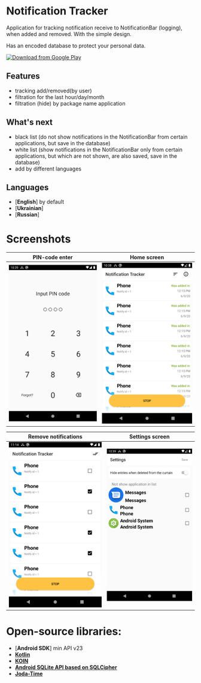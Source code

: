 Notification Tracker
====================

Application for tracking notification receive to NotificationBar (logging), when added and removed.
With the simple design.

Has an encoded database to protect your personal data.

[<img src="https://play.google.com/intl/en_us/badges/images/generic/en_badge_web_generic.png"
      alt="Download from Google Play"
      height="80">](https://play.google.com/store/apps/details?id=com.guralnya.notification_tracker)

Features
--------
- tracking add/removed(by user)
- filtration for the last hour/day/month
- filtration (hide) by package name application

What's next
-----------
- black list (do not show notifications in the NotificationBar from certain applications, but save in the database)
- white list (show notifications in the NotificationBar only from certain applications, but which are not shown, are also saved, save in the database)
- add by different languages

Languages
---------
- [**English**] by default
- [**Ukrainian**]
- [**Russian**]

Screenshots
===========

| PIN-code enter | Home screen |
|:-:|:-:|
| ![First](/.github/assets/PIN_code_enter.png) | ![Sec](/.github/assets/home_screen.png) |

| Remove notifications | Settings screen |
|:-:|:-:|
| ![Third](/.github/assets/remove_notifications.png) | ![Fourth](/.github/assets/settings_screen.png) |

Open-source libraries:
======================
- [**Android SDK**] min API v23
- [**Kotlin**](https://github.com/JetBrains/kotlin)
- [**KOIN**](https://github.com/InsertKoinIO/koin)
- [**Android SQLite API based on SQLCipher**](https://github.com/sqlcipher/android-database-sqlcipher)
- [**Joda-Time**](https://github.com/dlew/joda-time-android)
